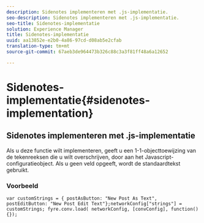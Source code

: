 ```yaml
---
description: Sidenotes implementeren met .js-implementatie.
seo-description: Sidenotes implementeren met .js-implementatie.
seo-title: Sidenotes-implementatie
solution: Experience Manager
title: Sidenotes-implementatie
uuid: aa13852e-e2b0-4a86-97cd-d08ab5e2cfab
translation-type: tm+mt
source-git-commit: 67aeb3de964473b326c88c3a3f81ff48a6a12652

---
```



# Sidenotes-implementatie{#sidenotes-implementation}

## Sidenotes implementeren met .js-implementatie

Als u deze functie wilt implementeren, geeft u een 1-1-objecttoewijzing van de tekenreeksen die u wilt overschrijven, door aan het Javascript-configuratieobject. Als u geen veld opgeeft, wordt de standaardtekst gebruikt.

### Voorbeeld

```
var customStrings = { postAsButton: "New Post As Text", postEditButton: "New Post Edit Text"};networkConfig["strings"] = customStrings; fyre.conv.load( networkConfig, [convConfig], function(){});
```
